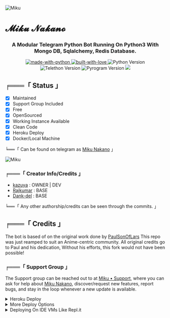 ![Miku](https://telegra.ph/file/bc219808c6d888fc72260.jpg)
# 𝓜𝓲𝓴𝓾 𝓝𝓪𝓴𝓪𝓷𝓸
<h3 align="center"> 
    A Modular Telegram Python Bot Running On Python3 With Mongo DB, Sqlalchemy, Redis Database.
</h3>

<p align="center">
    <a href="https://python.org">
        <img src="http://forthebadge.com/images/badges/made-with-python.svg" alt="made-with-python">
    </a>
<a href="https://GitHub.com/h0daka">
        <img src="http://ForTheBadge.com/images/badges/built-with-love.svg" alt="built-with-love">
    </a>
<img src="https://img.shields.io/badge/python-3.10.1-green?style=for-the-badge&logo=appveyor" alt="Python Version">
<img src="https://img.shields.io/badge/Telethon-1.24.0-yellow?style=for-the-badge&logo=appveyor" alt="Telethon Version">
<img src="https://img.shields.io/badge/Pyrogram-1.4.1-red?style=for-the-badge&logo=appveyor" alt="Pyrogram Version">
<a href="https://github.com/h0daka/Miku-Nakano"> <img src="https://img.shields.io/github/repo-size/h0daka/Miku-Nakano?color=red&logo=github&logoColor=green&style=for-the-badge" /></a>

##  ╒═══「 Status 」

+ [x] Maintained
+ [x] Support Group Included
+ [x] Free
+ [x] OpenSourced
+ [x] Working Instance Available
+ [x] Clean Code
+ [x] Heroku Deploy
+ [x] Docker/Local Machine

╘══「 Can be found on telegram as [Miku Nakano](https://t.me/miku_management_bot) 」

![Miku](https://telegra.ph/file/9d78988131658606a3d57.jpg)

### ╒═══「 Creator Info/Credits 」

+  [kazuya](https://github.com/kazuyakun07/) : OWNER | DEV
+  [Rajkumar](https://github.com/) : BASE
+  [Dank-del](https://github.com/Dank-del) : BASE 

╘══「 Any other authorship/credits can be seen through the commits. 」

## ╒═══「 Credits 」
The bot is based of on the original work done by [PaulSonOfLars](https://github.com/PaulSonOfLars)
This repo was just reamped to suit an Anime-centric community. All original credits go to Paul and his dedication, Without his efforts, this fork would not have been possible!

### ╒═══「 Support Group 」 

The Support group can be reached out to at [Miku • Support](https://t.me/+qdZM-5aNFlxmZjg9), where you can ask for help about [Miku Nakano](https://t.me/Mikuxprobot), discover/request new features, report bugs, and stay in the loop whenever a new update is available. 

<details>
	<summary>Heroku Deploy</summary>
	<br>
	<b>
The Easiest Way to Deploy This Bot is Via Heroku.
		In Order To deploy, You Just Have Fill The Necessary Environment Variables and Done!</b>
	
  <h1>
    <p align="center">
        <a href="https://heroku.com/deploy?template=https://github.com/h0daka/Miku-Nakano">
            <img src="https://www.herokucdn.com/deploy/button.svg" alt="Deploy">
        </a>
    </p>
</h1>

</details>
<details>
    <summary>More Deploy Options</summary>
    <br>
    <p align="center">

    Deploying on Local Machine

</p>

```console
    ~$ git clone https://github.com/h0daka/Miku-Nakano
    ~$ cd Miku-Nakano
    ~$ cp sample_config.py config.py
```

Edit Config.py with your own Values

Start with ```python -m miku_management_bot```

</details>    

<details>
     <summary>Deploying On IDE VMs Like Repl.it</summary>
       <br>
         <p align="left">
            <b> 

            Refer to Deploying On Local Machine.

 </b>
</p>
</details>
